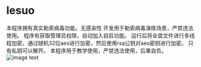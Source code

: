 # lesuo
本程序拥有真实勒索病毒功能。无感染性
开发用于勒索病毒演练场景，严禁违法使用。
程序有获取管理员权限，自动加入自启功能。
运行后将全盘文件进行多线程加密，通过随机32位aes进行加密，然后使用rsa公钥对aes密钥进行加密。
只有私钥可以解开。
本程序用于教学使用，严禁违法使用，后果自负。
![image text](https://raw.githubusercontent.com/flydyyg/lesuo/refs/heads/main/test.png)

